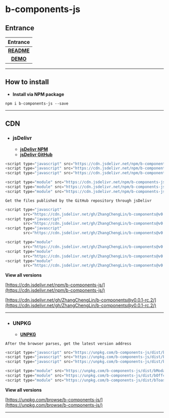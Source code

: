 # b-components-js

## Entrance

|       **Entrance**        |
|:-------------------------:|
| [**README**](readme.html) |
|  [**DEMO**](index.html)   |

---

## How to install

- **Install via NPM package**

```
npm i b-components-js --save
```

---

## CDN

- ### jsDelivr
    - **[jsDelivr NPM](https://www.jsdelivr.com/package/npm/b-components-js)**
    - **[jsDelivr GitHub](https://www.jsdelivr.com/package/gh/ZhangChengLin/b-components)**

```javascript
<script type="javascript" src="https://cdn.jsdelivr.net/npm/b-components-js/dist/bModal.min.js"></script>
<script type="javascript" src="https://cdn.jsdelivr.net/npm/b-components-js/dist/bOffcanvas.min.js"></script>
<script type="javascript" src="https://cdn.jsdelivr.net/npm/b-components-js/dist/bToast.min.js"></script>

<script type="module" src="https://cdn.jsdelivr.net/npm/b-components-js/dist/bModal.esm.min.js"></script>
<script type="module" src="https://cdn.jsdelivr.net/npm/b-components-js/dist/bOffcanvas.esm.min.js"></script>
<script type="module" src="https://cdn.jsdelivr.net/npm/b-components-js/dist/bToast.esm.min.js"></script>
```

`Get the files published by the GitHub repository through jsDelivr`

```javascript
<script type="javascript"
        src="https://cdn.jsdelivr.net/gh/ZhangChengLin/b-components@v0.0.1-rc.2/dist/bModal.min.js"></script>
<script type="javascript"
        src="https://cdn.jsdelivr.net/gh/ZhangChengLin/b-components@v0.0.1-rc.2/dist/bOffcanvas.min.js"></script>
<script type="javascript"
        src="https://cdn.jsdelivr.net/gh/ZhangChengLin/b-components@v0.0.1-rc.2/dist/bToast.min.js"></script>

<script type="module"
        src="https://cdn.jsdelivr.net/gh/ZhangChengLin/b-components@v0.0.1-rc.2/dist/bModal.esm.min.js"></script>
<script type="module"
        src="https://cdn.jsdelivr.net/gh/ZhangChengLin/b-components@v0.0.1-rc.2/dist/bOffcanvas.esm.min.js"></script>
<script type="module"
        src="https://cdn.jsdelivr.net/gh/ZhangChengLin/b-components@v0.0.1-rc.2/dist/bToast.esm.min.js"></script>
```

**View all versions**

[https://cdn.jsdelivr.net/npm/b-components-js/](https://cdn.jsdelivr.net/npm/b-components-js/)

[https://cdn.jsdelivr.net/gh/ZhangChengLin/b-components@v0.0.1-rc.2/](https://cdn.jsdelivr.net/gh/ZhangChengLin/b-components@v0.0.1-rc.2/)

---

- ### UNPKG
    - **[UNPKG](https://unpkg.com/browse/b-components-js/)**

`After the browser parses, get the latest version address`

```javascript
<script type="javascript" src="https://unpkg.com/b-components-js/dist/bModal.min.js"></script>
<script type="javascript" src="https://unpkg.com/b-components-js/dist/bOffcanvas.min.js"></script>
<script type="javascript" src="https://unpkg.com/b-components-js/dist/bToast.min.js"></script>

<script type="module" src="https://unpkg.com/b-components-js/dist/bModal.esm.min.js"></script>
<script type="module" src="https://unpkg.com/b-components-js/dist/bOffcanvas.esm.min.js"></script>
<script type="module" src="https://unpkg.com/b-components-js/dist/bToast.esm.min.js"></script>
```

**View all versions**

[https://unpkg.com/browse/b-components-js/](https://unpkg.com/browse/b-components-js/)

---
